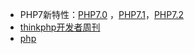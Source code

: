 * PHP7新特性：[PHP7.0](http://www.php.net/manual/zh/migration70.new-features.php) ，[PHP7.1](http://www.php.net/manual/zh/migration71.new-features.php)，[PHP7.2](http://www.php.net/manual/zh/migration72.new-features.php)
* [thinkphp开发者周刊](https://www.kancloud.cn/thinkphp/weekly/content) 
* [php](https://www.twle.cn/go/php?p=1)
